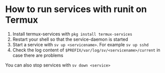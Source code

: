 # How to run services with runit on Termux

1. Install termux-services with `pkg install termux-services`
2. Restart your shell so that the service-daemon is started
3. Start a service with `sv up <servicename>`. For example `sv up sshd`
4. Check the log content of `$PREFIX/var/log/sv/<servicename>/current` in case there are problems

You can also stop services with `sv down <service>`
